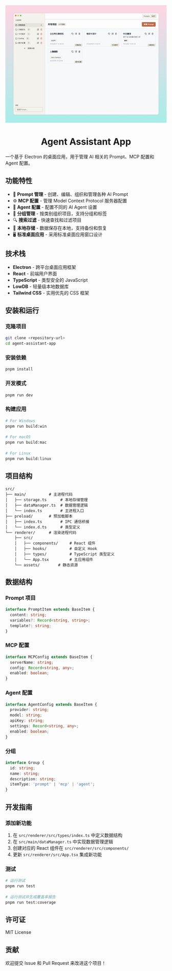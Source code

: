 <p align="center">
  <img src="https://raw.githubusercontent.com/sleepy-zone/mp-pic-bed/main/2025/09/05/1757053694355-292c3b42-d0a8-484a-a806-66b351bf0447.png">
</p>

<h1 align="center">
  <strong>Agent Assistant App</strong>
</h1>

一个基于 Electron 的桌面应用，用于管理 AI 相关的 Prompt、MCP 配置和 Agent 配置。

## 功能特性

- 📝 **Prompt 管理** - 创建、编辑、组织和管理各种 AI Prompt
- ⚙️ **MCP 配置** - 管理 Model Context Protocol 服务器配置
- 🤖 **Agent 配置** - 配置不同的 AI Agent 设置
- 📁 **分组管理** - 按类别组织项目，支持分组和标签
- 🔍 **搜索过滤** - 快速查找和过滤项目
- 💾 **本地存储** - 数据保存在本地，支持备份和恢复
- 🖥️ **标准桌面应用** - 采用标准桌面应用窗口设计

## 技术栈

- **Electron** - 跨平台桌面应用框架
- **React** - 前端用户界面
- **TypeScript** - 类型安全的 JavaScript
- **LowDB** - 轻量级本地数据库
- **Tailwind CSS** - 实用优先的 CSS 框架

## 安装和运行

### 克隆项目

```bash
git clone <repository-url>
cd agent-assistant-app
```

### 安装依赖

```bash
pnpm install
```

### 开发模式

```bash
pnpm run dev
```

### 构建应用

```bash
# For Windows
pnpm run build:win

# For macOS
pnpm run build:mac

# For Linux
pnpm run build:linux
```

## 项目结构

```
src/
├── main/          # 主进程代码
│   ├── storage.ts      # 本地存储管理
│   ├── dataManager.ts  # 数据管理逻辑
│   └── index.ts        # 主进程入口
├── preload/       # 预加载脚本
│   ├── index.ts        # IPC 通信桥接
│   └── index.d.ts      # 类型定义
└── renderer/      # 渲染进程代码
    ├── src/
    │   ├── components/     # React 组件
    │   ├── hooks/          # 自定义 Hook
    │   ├── types/          # TypeScript 类型定义
    │   └── App.tsx         # 主应用组件
    └── assets/        # 静态资源
```

## 数据结构

### Prompt 项目
```typescript
interface PromptItem extends BaseItem {
  content: string;
  variables?: Record<string, string>;
  template?: string;
}
```

### MCP 配置
```typescript
interface MCPConfig extends BaseItem {
  serverName: string;
  config: Record<string, any>;
  enabled: boolean;
}
```

### Agent 配置
```typescript
interface AgentConfig extends BaseItem {
  provider: string;
  model: string;
  apiKey: string;
  settings: Record<string, any>;
  enabled: boolean;
}
```

### 分组
```typescript
interface Group {
  id: string;
  name: string;
  description: string;
  itemType: 'prompt' | 'mcp' | 'agent';
}
```

## 开发指南

### 添加新功能

1. 在 `src/renderer/src/types/index.ts` 中定义数据结构
2. 在 `src/main/dataManager.ts` 中实现数据管理逻辑
3. 创建对应的 React 组件在 `src/renderer/src/components/`
4. 更新 `src/renderer/src/App.tsx` 集成新功能

### 测试

```bash
# 运行测试
pnpm run test

# 运行测试并生成覆盖率报告
pnpm run test:coverage
```

## 许可证

MIT License

## 贡献

欢迎提交 Issue 和 Pull Request 来改进这个项目！
